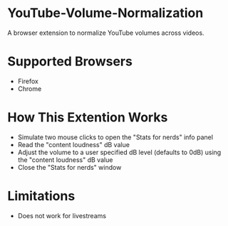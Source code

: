 # YouTube-Volume-Normalization
A browser extension to normalize YouTube volumes across videos.

# Supported Browsers
- Firefox
- Chrome

# How This Extention Works
- Simulate two mouse clicks to open the "Stats for nerds" info panel
- Read the "content loudness" dB value
- Adjust the volume to a user specified dB level (defaults to 0dB) using the "content loudness" dB value
- Close the "Stats for nerds" window

# Limitations
- Does not work for livestreams
